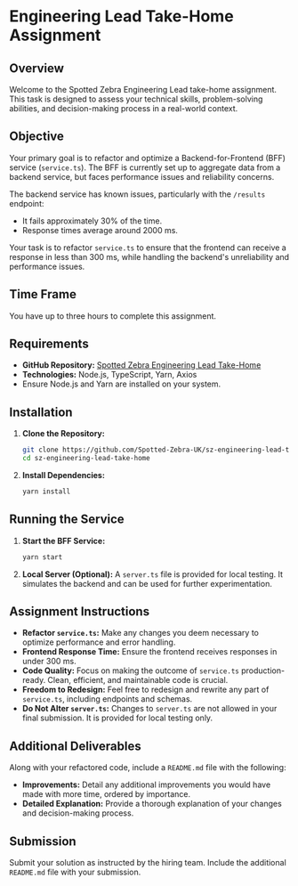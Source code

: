 # Engineering Lead Take-Home Assignment

## Overview

Welcome to the Spotted Zebra Engineering Lead take-home assignment. This task is designed to assess your technical skills, problem-solving abilities, and decision-making process in a real-world context.

## Objective
Your primary goal is to refactor and optimize a Backend-for-Frontend (BFF) service (`service.ts`). The BFF is currently set up to aggregate data from a backend service, but faces performance issues and reliability concerns.

The backend service has known issues, particularly with the `/results` endpoint:
- It fails approximately 30% of the time.
- Response times average around 2000 ms.

Your task is to refactor `service.ts` to ensure that the frontend can receive a response in less than 300 ms, while handling the backend's unreliability and performance issues.

## Time Frame
You have up to three hours to complete this assignment.

## Requirements
- **GitHub Repository:** [Spotted Zebra Engineering Lead Take-Home](https://github.com/Spotted-Zebra-UK/sz-engineering-lead-take-home.git)
- **Technologies:** Node.js, TypeScript, Yarn, Axios
- Ensure Node.js and Yarn are installed on your system.

## Installation
1. **Clone the Repository:**
   ```bash
   git clone https://github.com/Spotted-Zebra-UK/sz-engineering-lead-take-home.git
   cd sz-engineering-lead-take-home
   ```

2. **Install Dependencies:**
   ```bash
   yarn install
   ```

## Running the Service
1. **Start the BFF Service:**
   ```bash
   yarn start
   ```

2. **Local Server (Optional):**
   A `server.ts` file is provided for local testing. It simulates the backend and can be used for further experimentation.

## Assignment Instructions
- **Refactor `service.ts`:** Make any changes you deem necessary to optimize performance and error handling.
- **Frontend Response Time:** Ensure the frontend receives responses in under 300 ms.
- **Code Quality:** Focus on making the outcome of `service.ts` production-ready. Clean, efficient, and maintainable code is crucial.
- **Freedom to Redesign:** Feel free to redesign and rewrite any part of `service.ts`, including endpoints and schemas.
- **Do Not Alter `server.ts`:** Changes to `server.ts` are not allowed in your final submission. It is provided for local testing only.

## Additional Deliverables
Along with your refactored code, include a `README.md` file with the following:
- **Improvements:** Detail any additional improvements you would have made with more time, ordered by importance.
- **Detailed Explanation:** Provide a thorough explanation of your changes and decision-making process.

## Submission
Submit your solution as instructed by the hiring team. Include the additional `README.md` file with your submission.

